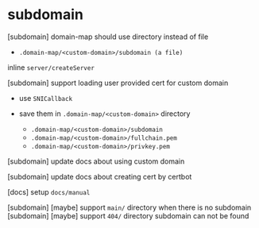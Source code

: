 # subdomain

[subdomain] domain-map should use directory instead of file

- `.domain-map/<custom-domain>/subdomain (a file)`

inline `server/createServer`

[subdomain] support loading user provided cert for custom domain

- use `SNICallback`

- save them in `.domain-map/<custom-domain>` directory

  - `.domain-map/<custom-domain>/subdomain`
  - `.domain-map/<custom-domain>/fullchain.pem`
  - `.domain-map/<custom-domain>/privkey.pem`

[subdomain] update docs about using custom domain

[subdomain] update docs about creating cert by certbot

[docs] setup `docs/manual`

[subdomain] [maybe] support `main/` directory when there is no subdomain
[subdomain] [maybe] support `404/` directory subdomain can not be found
